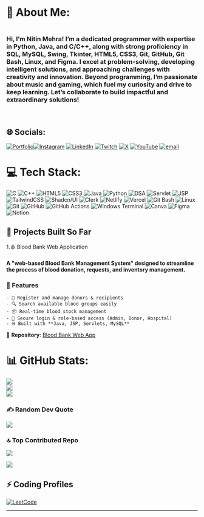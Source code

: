 # 💫 About Me:
<h3><br>Hi, I’m Nitin Mehra! I’m a dedicated programmer with expertise in Python, Java, and C/C++, along with strong proficiency in SQL, MySQL, Swing, Tkinter, HTML5, CSS3, Git, GitHub, Git Bash, Linux, and Figma. I excel at problem-solving, developing intelligent solutions, and approaching challenges with creativity and innovation. Beyond programming, I’m passionate about music and gaming, which fuel my curiosity and drive to keep learning. Let’s collaborate to build impactful and extraordinary solutions!<br></h3><br>


## 🌐 Socials:
[![Portfolio](https://img.shields.io/badge/Portfolio-%23000000.svg?logo=googlechrome&logoColor=white)](https://nitinmehra.me)[![Instagram](https://img.shields.io/badge/Instagram-%23E4405F.svg?logo=Instagram&logoColor=white)](https://instagram.com/mihirmehra_09) [![LinkedIn](https://img.shields.io/badge/LinkedIn-%230077B5.svg?logo=linkedin&logoColor=white)](https://linkedin.com/in/nitinmehra09) [![Twitch](https://img.shields.io/badge/Twitch-%239146FF.svg?logo=Twitch&logoColor=white)](https://twitch.tv/nitinmehra_09) [![X](https://img.shields.io/badge/X-black.svg?logo=X&logoColor=white)](https://x.com/nitinmehra_09) [![YouTube](https://img.shields.io/badge/YouTube-%23FF0000.svg?logo=YouTube&logoColor=white)](https://youtube.com/@whiteeeanimates) [![email](https://img.shields.io/badge/Email-D14836?logo=gmail&logoColor=white)](mailto:nitinmehra2k4@gmail.com) 

# 💻 Tech Stack:
![C](https://img.shields.io/badge/C-%2300599C.svg?style=for-the-badge&logo=c&logoColor=white)
![C++](https://img.shields.io/badge/C++-%2300599C.svg?style=for-the-badge&logo=c%2B%2B&logoColor=white)
![HTML5](https://img.shields.io/badge/HTML5-%23E34F26.svg?style=for-the-badge&logo=html5&logoColor=white)
![CSS3](https://img.shields.io/badge/CSS3-%231572B6.svg?style=for-the-badge&logo=css3&logoColor=white)
![Java](https://img.shields.io/badge/Java-%23ED8B00.svg?style=for-the-badge&logo=openjdk&logoColor=white)
![Python](https://img.shields.io/badge/Python-%233776AB.svg?style=for-the-badge&logo=python&logoColor=ffdd54)
![DSA](https://img.shields.io/badge/DSA-%23F89820.svg?style=for-the-badge&logo=java&logoColor=white)
![Servlet](https://img.shields.io/badge/Servlet-%23E76F00.svg?style=for-the-badge&logo=java&logoColor=white)
![JSP](https://img.shields.io/badge/JSP-%23F29111.svg?style=for-the-badge&logo=java&logoColor=white)
![TailwindCSS](https://img.shields.io/badge/TailwindCSS-%2338B2AC.svg?style=for-the-badge&logo=tailwind-css&logoColor=white)
![Shadcn/UI](https://img.shields.io/badge/Shadcn%2FUI-%23000000.svg?style=for-the-badge&logo=shadcn&logoColor=white)
![Clerk](https://img.shields.io/badge/Clerk-%23006DFF.svg?style=for-the-badge&logo=clerk&logoColor=white)
![Netlify](https://img.shields.io/badge/Netlify-%2300C7B7.svg?style=for-the-badge&logo=netlify&logoColor=white)
![Vercel](https://img.shields.io/badge/Vercel-%23000000.svg?style=for-the-badge&logo=vercel&logoColor=white)
![Git Bash](https://img.shields.io/badge/Git%20Bash-%23121011.svg?style=for-the-badge&logo=gnu-bash&logoColor=white)
![Linux](https://img.shields.io/badge/Linux-%23FCC624.svg?style=for-the-badge&logo=linux&logoColor=black)
![Git](https://img.shields.io/badge/Git-%23F05033.svg?style=for-the-badge&logo=git&logoColor=white)
![GitHub](https://img.shields.io/badge/GitHub-%23121011.svg?style=for-the-badge&logo=github&logoColor=white)
![GitHub Actions](https://img.shields.io/badge/GitHub%20Actions-%232671E5.svg?style=for-the-badge&logo=githubactions&logoColor=white)
![Windows Terminal](https://img.shields.io/badge/Windows%20Terminal-%234D4D4D.svg?style=for-the-badge&logo=windows-terminal&logoColor=white)
![Canva](https://img.shields.io/badge/Canva-%2300C4CC.svg?style=for-the-badge&logo=Canva&logoColor=white)
![Figma](https://img.shields.io/badge/Figma-%23F24E1E.svg?style=for-the-badge&logo=figma&logoColor=white)
![Notion](https://img.shields.io/badge/Notion-%23000000.svg?style=for-the-badge&logo=notion&logoColor=white)



## 🚀 Projects Built So Far  
1.🩸 Blood Bank Web Application  

  <h4>A "web-based Blood Bank Management System" designed to streamline the process of blood donation, requests, and inventory management.</h4>
  
  ### 🔹 Features
    - 🏥 Register and manage donors & recipients  
    - 🔍 Search available blood groups easily  
    - 📦 Real-time blood stock management  
    - 🔐 Secure login & role-based access (Admin, Donor, Hospital)  
    - 🌐 Built with **Java, JSP, Servlets, MySQL**  

📂 **Repository**: [Blood Bank Web App](https://github.com/nitinmehra09/blood-bank-webapp)  


# 📊 GitHub Stats:
![](https://github-readme-stats.vercel.app/api?username=nitinmehra09&theme=dark&hide_border=false&include_all_commits=true&count_private=true)<br/>
![](https://nirzak-streak-stats.vercel.app/?user=nitinmehra09&theme=dark&hide_border=false)<br/>
![](https://github-readme-stats.vercel.app/api/top-langs/?username=nitinmehra09&theme=dark&hide_border=false&include_all_commits=true&count_private=true&layout=compact)

### ✍️ Random Dev Quote
![](https://quotes-github-readme.vercel.app/api?type=horizontal&theme=radical)

### 🔝 Top Contributed Repo
![](https://github-contributor-stats.vercel.app/api?username=nitinmehra09&limit=5&theme=dark&combine_all_yearly_contributions=true)

[![](https://visitcount.itsvg.in/api?id=nitinmehra09&icon=0&color=0)](https://visitcount.itsvg.in)

## ⚡ Coding Profiles  

[![LeetCode](https://img.shields.io/badge/LeetCode-FFA116?style=for-the-badge&logo=leetcode&logoColor=white)](https://leetcode.com/u/Nitinmehra_09/) 

---
